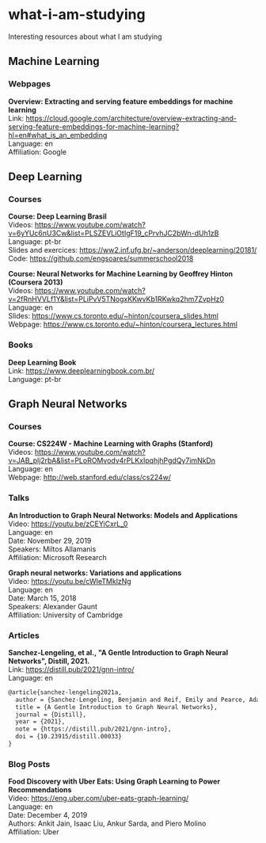 # what-i-am-studying
Interesting resources about what I am studying

## Machine Learning

### Webpages
**Overview: Extracting and serving feature embeddings for machine learning**
</br>Link: https://cloud.google.com/architecture/overview-extracting-and-serving-feature-embeddings-for-machine-learning?hl=en#what_is_an_embedding
</br>Language: en
</br>Affiliation: Google

## Deep Learning

### Courses

**Course: Deep Learning Brasil** 
</br>Videos: https://www.youtube.com/watch?v=6yYUc6nU3Cw&list=PLSZEVLiOtIgF19_cPrvhJC2bWn-dUh1zB
</br>Language: pt-br
</br>Slides and exercices: https://ww2.inf.ufg.br/~anderson/deeplearning/20181/
</br>Code: https://github.com/engsoares/summerschool2018

**Course: Neural Networks for Machine Learning by Geoffrey Hinton (Coursera 2013)**
</br>Videos: https://www.youtube.com/watch?v=2fRnHVVLf1Y&list=PLiPvV5TNogxKKwvKb1RKwkq2hm7ZvpHz0
</br>Language: en
</br>Slides: https://www.cs.toronto.edu/~hinton/coursera_slides.html
</br>Webpage: https://www.cs.toronto.edu/~hinton/coursera_lectures.html

### Books
**Deep Learning Book**
</br>Link: https://www.deeplearningbook.com.br/
</br>Language: pt-br

## Graph Neural Networks

### Courses

**Course: CS224W - Machine Learning with Graphs (Stanford)**
</br>Videos: https://www.youtube.com/watch?v=JAB_plj2rbA&list=PLoROMvodv4rPLKxIpqhjhPgdQy7imNkDn
</br>Language: en
</br>Webpage: http://web.stanford.edu/class/cs224w/

### Talks
**An Introduction to Graph Neural Networks: Models and Applications**
</br>Video: https://youtu.be/zCEYiCxrL_0
</br>Language: en
</br>Date: November 29, 2019
</br>Speakers: Miltos Allamanis
</br>Affiliation: Microsoft Research

**Graph neural networks: Variations and applications**
</br>Video: https://youtu.be/cWIeTMklzNg
</br>Language: en
</br>Date: March 15, 2018
</br>Speakers: Alexander Gaunt
</br>Affiliation: University of Cambridge


### Articles

**Sanchez-Lengeling, et al., "A Gentle Introduction to Graph Neural Networks", Distill, 2021.**
</br>Link: https://distill.pub/2021/gnn-intro/
</br>Language: en
~~~latex
@article{sanchez-lengeling2021a,
  author = {Sanchez-Lengeling, Benjamin and Reif, Emily and Pearce, Adam and Wiltschko, Alexander B.},
  title = {A Gentle Introduction to Graph Neural Networks},
  journal = {Distill},
  year = {2021},
  note = {https://distill.pub/2021/gnn-intro},
  doi = {10.23915/distill.00033}
}
~~~

### Blog Posts
**Food Discovery with Uber Eats: Using Graph Learning to Power Recommendations**
</br>Video: https://eng.uber.com/uber-eats-graph-learning/
</br>Language: en
</br>Date: December 4, 2019
</br>Authors: Ankit Jain, Isaac Liu, Ankur Sarda, and Piero Molino
</br>Affiliation: Uber
